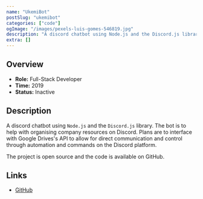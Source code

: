 ```yaml
---
name: "UkemiBot"
postSlug: "ukemibot"
categories: ["code"]
ogImage: "/images/pexels-luis-gomes-546819.jpg"
description: "A discord chatbot using Node.js and the Discord.js library"
extra: []
---
```


## Overview

- **Role:** Full-Stack Developer
- **Time:** 2019
- **Status:** Inactive

## Description

A discord chatbot using `Node.js` and the `Discord.js` library. The bot is to help with organising company resources on Discord. Plans are to interface with Google Drives's API to allow for direct communication and control through automation and commands on the Discord platform.

The project is open source and the code is available on GitHub.

## Links

- [GitHub](https://github.com/ukemi-project/UkemiBot)
